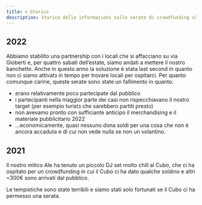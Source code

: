 ```yaml
---
title: 🌀 Storico
description: Storico delle informazioni sulle serate di crowdfunding che abbiamo organizzato
---
```

## 2022

Abbiamo stabilito una partnership con i locali che si affacciano su via Gioberti e, per quattro sabati dell’estate, siamo andati a mettere il nostro banchetto. Anche in questo anno la soluzione è stata last second in quanto non ci siamo attivatз in tempo per trovare locali per ospitarci. Per quanto comunque carine, queste serate sono state un fallimento in quanto:

* erano relativamente poco partecipate dal pubblico
* i partecipanti nella maggior parte dei casi non rispecchiavano il nostro target (per esempio turistз che sarebbero partiti presto)
* non avevamo pronto con sufficiante anticipo il merchandising e il materiale pubblicitario 2022
* …economicamente, quasi nessuno dona soldi per una cosa che non è ancora accaduta e di cui non vede nulla se non un volantino.

## 2021

Il nostro mitico Ale ha tenuto un piccolo DJ set molto chill al Cubo, che ci ha ospitato per un crowdfunding in cui il Cubo ci ha dato qualche soldino e altri \~300€ sono arrivati dal pubblico.

Le tempistiche sono state terribili e siamo stati solo fortunati se il Cubo ci ha permesso una serata.
